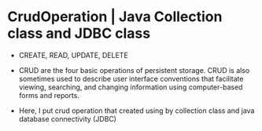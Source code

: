 # CrudOperation | Java Collection class and JDBC class
- CREATE, READ, UPDATE, DELETE
- CRUD are the four basic operations of persistent storage. CRUD is also sometimes used to describe user interface conventions that facilitate viewing, searching, and changing information using computer-based forms and reports.

- Here, I put crud operation that created using by collection class and java database connectivity (JDBC)
